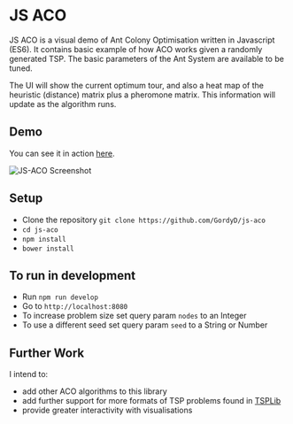 # JS ACO

JS ACO is a visual demo of Ant Colony Optimisation written in Javascript (ES6). It contains basic example of how ACO works given a randomly generated TSP. The basic parameters of the Ant System are available to be tuned.

The UI will show the current optimum tour, and also a heat map of the heuristic (distance) matrix plus a pheromone matrix. This information will update as the algorithm runs.

## Demo

You can see it in action [here](http://gordyd.github.io/js-aco/).

![JS-ACO Screenshot](http://i.imgur.com/WSlay5k.gif)


## Setup

 - Clone the repository `git clone https://github.com/GordyD/js-aco`
 - `cd js-aco`
 - `npm install`
 - `bower install`

## To run in development

 - Run `npm run develop`
 - Go to `http://localhost:8080`
 - To increase problem size set query param `nodes` to an Integer
 - To use a different seed set query param `seed` to a String or Number

## Further Work

I intend to:
 - add other ACO algorithms to this library
 - add further support for more formats of TSP problems found in [TSPLib](http://comopt.ifi.uni-heidelberg.de/software/TSPLIB95/)
 - provide greater interactivity with visualisations
